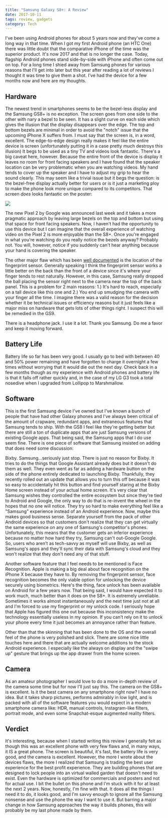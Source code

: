 ```yaml
---
title: "Samsung Galaxy S8+: A Review"
date: 2017-10-11
tags: review, gadgets
category: Tech
---
```


I've been using Android phones for about 5 years now and they've come a long way in that time.   When I got my first Android phone (an HTC One) there was little doubt that the comparative iPhone of the time was the superior product.  It's now 2017 and that is no longer the case.  Today, flagship Android phones stand side-by-side with iPhone and often come out on top.  For a long time I shied away from Samsung phones for various reasons that I'll get into later but this year after reading a lot of reviews I thought it was time to give them a shot. I've had the device for a few months now and here are my thoughts. 

## Hardware

The newest trend in smartphones seems to be the bezel-less display and the Samsung GS8+ is no exception.  The screen goes from one side to the other with nary a bezel to be seen. It has a slight curve on each side which gives the illusion that the display disappears over the edge. The top and bottom bezels are minimal in order to avoid the "notch" issue that the upcoming iPhone X suffers from.   I must say that the screen is, in a word, excellent.  The edge-to-edge design really makes it feel like the entire device is screen (unfortunately putting it in a case pretty much destroys this illusion)  It begs to be used as a tiny TV and videos look fantastic. There's a big caveat here, however.  Because the entire front of the device is display it leaves no room for front facing speakers and I have found that the speaker location can be very problematic when you are watching videos.  My hand tends to cover up the speaker and I have to adjust my grip to hear the sound clearly.  This may seem like a trivial issue but it begs the question:  is the bezel-free display actually better for users or is it just a marketing ploy to make the phone look more unique compared to its competitors.  That screen _does_ looks fantastic on the poster:

<img src="/images/s8-whale.jpg" style="text-align:center"/>

The new Pixel 2 by Google was announced last week and it takes a more pragmatic approach by leaving large bezels on the top and bottom but using that space for front facing speakers.  Now, I haven't had the opportunity to use this device but I can imagine that the overall experience of watching video on the Pixel 2 is more enjoyable than the S8+.  Once you're engaged in what you're watching do you really notice the bezels anyway?  Probably not.  You will, however, notice if you suddenly can't hear anything because your hand is covering the speaker.

The other major flaw which has been [well documented](https://www.theverge.com/2017/4/18/15328968/samsung-galaxy-s8-review-s8-plus) is the location of the fingerprint sensor.  Generally speaking I think the fingerprint sensor works a little better on the back than the front of a device since it's where your finger tends to rest naturally.  However, in this case, Samsung really dropped the ball placing the sensor right next to the camera near the top of the back panel.  This is a problem for 2 main reasons: 1.) It's hard to reach, especially on a tall device like this one and 2.) You end up smudging the camera with your finger all the time.  I imagine there was a valid reason for the decision whether it be technical issues or efficiency reasons but it just feels like a major miss on hardware that gets lots of other things right.  I suspect this will be remedied in the GS9.

There is a headphone jack.  I use it a lot.  Thank you Samsung.  Do me a favor and keep it moving forward.

## Battery Life

Battery life so far has been very good. I usually go to bed with between 40 and 50% power remaining and have forgotten to charge it overnight a few times without worrying that it would die out the next day.  Check back in a few months though as my experience with Android phones and battery life is that it falls off rather quickly and, in the case of my LG G3 took a total nosedive when I upgraded from Lollipop to Marshmallow.

## Software

This is the first Samsung device I've owned but I've known a bunch of people that have had other Galaxy phones and I've always been critical of the amount of crapware, redundant apps, and extraneous features that Samsung tends to ship.  With the GS8 I feel like they're getting better but there are still a ton of duplicate apps that are just Samsung versions of existing Google apps.  That being said, the Samsung apps that I do use seem fine. There is one piece of software that Samsung insisted on adding that does need some discussion:

Bixby. Samsung…seriously just stop. There is just no reason for Bixby.  It tries to do the things that Google Assistant already does but it doesn't do them as well.  They even went as far as adding a hardware button on the side of the phone entirely dedicated to launching Bixby. Thankfully, they recently rolled out an update that allows you to turn this off because it was so easy to accidentally hit this button and find yourself staring at the Bixby Home screen instead of your actual home screen.  It's very clear that Samsung wishes they controlled the entire ecosystem but since they're tied to Android and Google, the only way to do that is re-invent the wheel in the hopes that no one will notice.  They try so hard to make everything feel like a "Samsung" experience instead of an Android experience.  Now, maybe this makes good business sense.  Separate yourself from the pack of other Android devices so that customers don't realize that they can get virtually the same experience on any one of Samsung's competitor's phones.  Unfortunately, this means that the customer gets an inferior experience because no matter how hard they try, Samsung can't out-Google Google.  So, users who aren't as tech-savvy as myself will use Bixby, as well as Samsung's apps and they'll sync their data with Samsung's cloud and they won't realize that they don't need any of that stuff. 

Another software feature that I feel needs to be mentioned is Face Recognition.  Apple is making a big deal about face recognition on the iPhone X because they have to.  By removing the fingerprint sensor, face recognition becomes the only viable option for unlocking the device securely using biometrics.  Here's the thing, face unlock has been available on Android for a few years now.  That being said, I would have expected it to work much, much better than it does on the S8+.  It is extremely unreliable.  Sometimes it works almost instantaneously and the next time just not at all and I'm forced to use my fingerprint or my unlock code.  I seriously hope that Apple has figured this one out because this inconsistency make the technology essentially useless in my opinion.  If you can't rely on it to unlock your phone every time it just becomes an annoyance rather than feature.

Other than that the skinning that has been done to the OS and the overall feel of the phone is very polished and slick.  There are some nice little touches here and there that are actually welcome additions to the stock Android experience.  I especially like the always on display and the "swipe up" gesture that brings up the app drawer from the home screen.  

## Camera

As an amateur photographer I would love to do a more in-depth review of the camera some time but for now I'll just say this.  The camera on the GS8+ is excellent.  Is it the best camera on any smartphone right now?  I have no idea.  But it takes sharp pictures, performs admirably in low light, and is packed with all of the software features you would expect in a modern smartphone camera like: HDR, manual controls, Instagram-like filters, portrait mode, and even some Snapchat-esque augmented reality filters.  

## Verdict

It's interesting, because when I started writing this review I generally felt as though this was an excellent phone with very few flaws and, in many ways, it IS a great phone.  The screen is beautiful, it's fast, the battery life is very good, and the camera is excellent.  However, the more I wrote about the devices flaws, the more I realized that Samsung is trading the best user experience for the best profit experience.  They are building phones that are designed to lock people into an virtual walled garden that doesn't need to exist.  Even the hardware is optimized for commercials and posters and not for actual use.  I bit the bullet on this phone and I'm stuck with it for at least the next 2 years.  Now, honestly, I'm fine with that.  It does all the things I need it to do, it looks good, and I'm savvy enough to ignore all the Samsung nonsense and use the phone the way I want to use it.  But barring a major change in how Samsung approaches the way it builds phones, this will probably be my last phone made by them.

